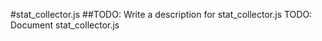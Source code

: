 #stat_collector.js
##TODO: Write a description for stat_collector.js
TODO: Document stat_collector.js
